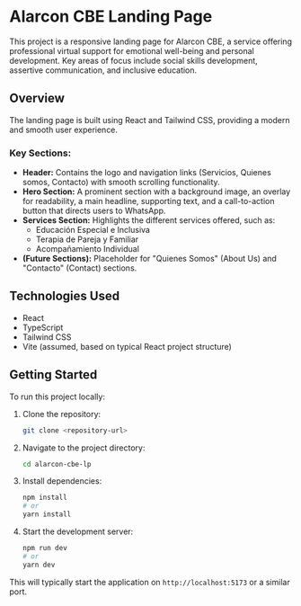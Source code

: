 # Alarcon CBE Landing Page

This project is a responsive landing page for Alarcon CBE, a service offering
professional virtual support for emotional well-being and personal development.
Key areas of focus include social skills development, assertive communication,
and inclusive education.

## Overview

The landing page is built using React and Tailwind CSS, providing a modern and
smooth user experience.

### Key Sections:

- **Header:** Contains the logo and navigation links (Servicios, Quienes somos,
  Contacto) with smooth scrolling functionality.
- **Hero Section:** A prominent section with a background image, an overlay for
  readability, a main headline, supporting text, and a call-to-action button
  that directs users to WhatsApp.
- **Services Section:** Highlights the different services offered, such as:
  - Educación Especial e Inclusiva
  - Terapia de Pareja y Familiar
  - Acompañamiento Individual
- **(Future Sections):** Placeholder for "Quienes Somos" (About Us) and
  "Contacto" (Contact) sections.

## Technologies Used

- React
- TypeScript
- Tailwind CSS
- Vite (assumed, based on typical React project structure)

## Getting Started

To run this project locally:

1. Clone the repository:

   ```bash
   git clone <repository-url>
   ```
2. Navigate to the project directory:

   ```bash
   cd alarcon-cbe-lp
   ```
3. Install dependencies:

   ```bash
   npm install
   # or
   yarn install
   ```
4. Start the development server:

   ```bash
   npm run dev
   # or
   yarn dev
   ```

This will typically start the application on `http://localhost:5173` or a
similar port.
